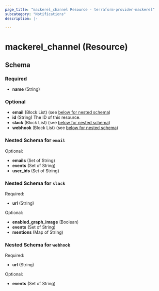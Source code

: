```yaml
---
page_title: "mackerel_channel Resource - terraform-provider-mackerel"
subcategory: "Notifications"
description: |-
  
---
```


# mackerel_channel (Resource)





<!-- schema generated by tfplugindocs -->
## Schema

### Required

- **name** (String)

### Optional

- **email** (Block List) (see [below for nested schema](#nestedblock--email))
- **id** (String) The ID of this resource.
- **slack** (Block List) (see [below for nested schema](#nestedblock--slack))
- **webhook** (Block List) (see [below for nested schema](#nestedblock--webhook))

<a id="nestedblock--email"></a>
### Nested Schema for `email`

Optional:

- **emails** (Set of String)
- **events** (Set of String)
- **user_ids** (Set of String)


<a id="nestedblock--slack"></a>
### Nested Schema for `slack`

Required:

- **url** (String)

Optional:

- **enabled_graph_image** (Boolean)
- **events** (Set of String)
- **mentions** (Map of String)


<a id="nestedblock--webhook"></a>
### Nested Schema for `webhook`

Required:

- **url** (String)

Optional:

- **events** (Set of String)


